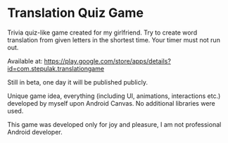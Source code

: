 # Translation Quiz Game

Trivia quiz-like game created for my girlfriend.
Try to create word translation from given letters in the shortest time.
Your timer must not run out.

Available at: https://play.google.com/store/apps/details?id=com.stepulak.translationgame

Still in beta, one day it will be published publicly.

Unique game idea, everything (including UI, animations, interactions etc.) developed by myself upon Android Canvas.
No additional libraries were used.

This game was developed only for joy and pleasure, I am not professional Android developer.
